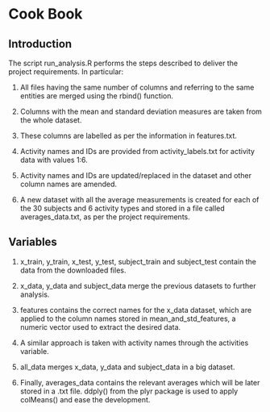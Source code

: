 # Cook Book
## Introduction
The script run_analysis.R performs the steps described to deliver the project requirements. In particular:

1) All files having the same number of columns and referring to the same entities are merged using the rbind() function.

2) Columns with the mean and standard deviation measures are taken from the whole dataset.

3) These columns are labelled as per the information in features.txt.

4) Activity names and IDs are provided from activity_labels.txt for activity data with values 1:6.

5) Activity names and IDs are updated/replaced in the dataset and other column names are amended.

6) A new dataset with all the average measurements is created for each of the 30 subjects and 6 activity types and stored in a file called averages_data.txt, as per the project requirements.

## Variables

1) x_train, y_train, x_test, y_test, subject_train and subject_test contain the data from the downloaded files.

2) x_data, y_data and subject_data merge the previous datasets to further analysis.

3) features contains the correct names for the x_data dataset, which are applied to the column names stored in mean_and_std_features, a numeric vector used to extract the desired data.

4) A similar approach is taken with activity names through the activities variable.

5) all_data merges x_data, y_data and subject_data in a big dataset.

6) Finally, averages_data contains the relevant averages which will be later stored in a .txt file. ddply() from the plyr package is used to apply colMeans() and ease the development.
